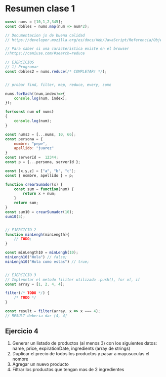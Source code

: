 # Resumen clase 1

```javascript
const nums = [10,1,2,345];
const dobles = nums.map(num => num*2);

// Documentacion js de buena calidad
// https://developer.mozilla.org/es/docs/Web/JavaScript/Referencia/Objetos_globales/Array/reduce

// Para saber si una caracteristica existe en el browser
//https://caniuse.com/#search=reduce

// EJERCICIOS 
// 1) Programar         
const dobles2 = nums.reduce(/* COMPLETAR! */);


// probar find, filter, map, reduce, every, some

nums.forEach((num,index)=>{
    console.log(num, index);
});

for(const num of nums)
{
    console.log(num);
}

const nums3 = [...nums, 10, 66];
const persona = {
    nombre: "pepe",
    apellido: "juarez"
}
const serverId =  12344;
const p = {...persona, serverId };

const [x,y,z] = ["a", "b", "c"];
const { nombre, apellido } = p;

function crearSumador(x) { 
    const sum = function(num) {
        return x + num;
    }
    return sum;
}
const sum10 = crearSumador(10);
sum10(5);


// EJERCICIO 2
function minLengh(minLength){
    // TODO;
}

const minLength10 = minLengh(10);
minLengh10("Hola") // false;
minLengh10("Hola como estas") // true;


// EJERCICIO 3
// Implenetar el metodo filiter utilizado .push(), for of, if
const array = [1, 2, 4, 4];

filter(/* TODO */) {
    /* TODO */
}

const result = filter(array, x => x === 4);
// RESULT deberia dar [4, 4]

``` 


## Ejercicio 4
1. Generar un listado de productos (al menos 3) con los siguientes datos: 
name, price, expirationDate, ingredients (array de strings)
1. Duplicar el precio de todos los productos y pasar a mayusuculas el nombre
1. Agregar un nuevo producto
1. Filtrar los productos que tengan mas de 2 ingredientes


